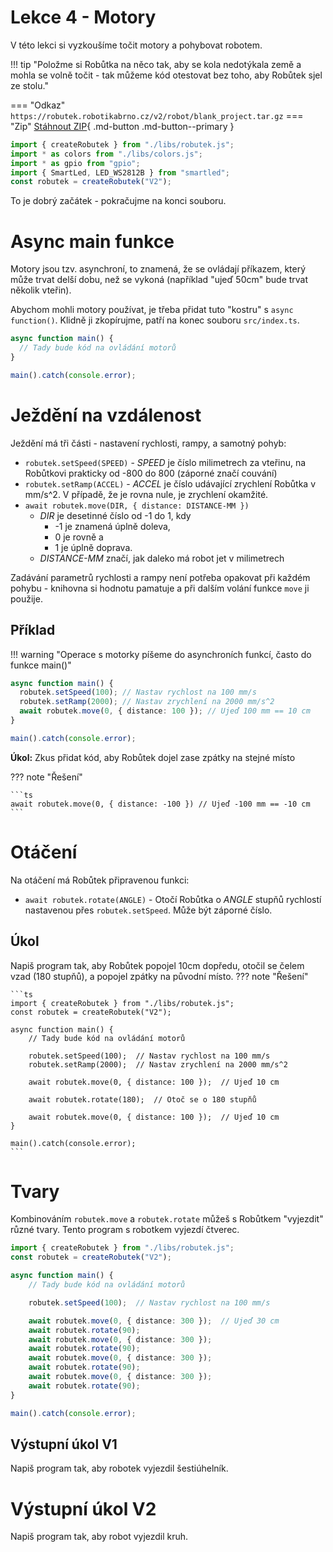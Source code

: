 # Lekce 4 - Motory

V této lekci si vyzkoušíme točit motory a pohybovat robotem.

!!! tip "Položme si Robůtka na něco tak, aby se kola nedotýkala země a mohla se volně točit - tak můžeme kód otestovat bez toho, aby Robůtek sjel ze stolu."

=== "Odkaz"
    ```
    https://robutek.robotikabrno.cz/v2/robot/blank_project.tar.gz
    ```
=== "Zip"
    [Stáhnout ZIP](../blank_project.zip){ .md-button .md-button--primary }

```typescript
import { createRobutek } from "./libs/robutek.js";
import * as colors from "./libs/colors.js";
import * as gpio from "gpio";
import { SmartLed, LED_WS2812B } from "smartled";
const robutek = createRobutek("V2");
```

To je dobrý začátek - pokračujme na konci souboru.

# Async main funkce

Motory jsou tzv. asynchroní, to znamená, že se ovládají příkazem, který může trvat delší dobu, než se vykoná
(například "ujeď 50cm" bude trvat několik vteřin).

Abychom mohli motory používat, je třeba přidat tuto "kostru" s `async function()`. Klidně ji zkopírujme, patří na konec souboru `src/index.ts`.

```typescript
async function main() {
  // Tady bude kód na ovládání motorů
}

main().catch(console.error);
```

# Ježdění na vzdálenost

Ježdění má tři části - nastavení rychlosti, rampy, a samotný pohyb:

<!-- TODO change speed limit, maybe tell kids its not a hard limit and that they can experiment -->

- `robutek.setSpeed(SPEED)` - _SPEED_ je číslo milimetrech za vteřinu, na Robůtkovi prakticky od -800 do 800 (záporné značí couvání)
- `robutek.setRamp(ACCEL)` - _ACCEL_ je číslo udávající zrychlení Robůtka v mm/s^2. V případě, že je rovna nule, je zrychlení okamžité.
- `await robutek.move(DIR, { distance: DISTANCE-MM })`
  - _DIR_ je desetinné číslo od -1 do 1, kdy
    - -1 je znamená úplně doleva,
    - 0 je rovně a
    - 1 je úplně doprava.
  - _DISTANCE-MM_ značí, jak daleko má robot jet v milimetrech

Zadávání parametrů rychlosti a rampy není potřeba opakovat při každém pohybu - knihovna si hodnotu pamatuje a při dalším volání funkce
`move` ji použije.

## Příklad

!!! warning "Operace s motorky píšeme do asynchroních funkcí, často do funkce main()"

```typescript
async function main() {
  robutek.setSpeed(100); // Nastav rychlost na 100 mm/s
  robutek.setRamp(2000); // Nastav zrychlení na 2000 mm/s^2
  await robutek.move(0, { distance: 100 }); // Ujeď 100 mm == 10 cm
}

main().catch(console.error);
```

**Úkol:** Zkus přidat kód, aby Robůtek dojel zase zpátky na stejné místo

??? note "Řešení"

    ```ts
    await robutek.move(0, { distance: -100 }) // Ujeď -100 mm == -10 cm
    ```

# Otáčení

Na otáčení má Robůtek připravenou funkci:

- `await robutek.rotate(ANGLE)` - Otočí Robůtka o _ANGLE_ stupňů rychlostí nastavenou přes `robutek.setSpeed`. Může být záporné číslo.

## Úkol

Napiš program tak, aby Robůtek popojel 10cm dopředu, otočil se čelem vzad (180 stupňů), a popojel zpátky na původní místo.
??? note "Řešení"

    ```ts
    import { createRobutek } from "./libs/robutek.js";
    const robutek = createRobutek("V2");

    async function main() {
        // Tady bude kód na ovládání motorů

        robutek.setSpeed(100);  // Nastav rychlost na 100 mm/s
        robutek.setRamp(2000);  // Nastav zrychlení na 2000 mm/s^2

        await robutek.move(0, { distance: 100 });  // Ujeď 10 cm

        await robutek.rotate(180);  // Otoč se o 180 stupňů

        await robutek.move(0, { distance: 100 });  // Ujeď 10 cm
    }

    main().catch(console.error);
    ```

# Tvary

Kombinováním `robutek.move` a `robutek.rotate` můžeš s Robůtkem "vyjezdit" různé tvary. Tento program s robotkem vyjezdí čtverec.

```ts
import { createRobutek } from "./libs/robutek.js";
const robutek = createRobutek("V2");

async function main() {
    // Tady bude kód na ovládání motorů

    robutek.setSpeed(100);  // Nastav rychlost na 100 mm/s

    await robutek.move(0, { distance: 300 });  // Ujeď 30 cm
    await robutek.rotate(90);
    await robutek.move(0, { distance: 300 });
    await robutek.rotate(90);
    await robutek.move(0, { distance: 300 });
    await robutek.rotate(90);
    await robutek.move(0, { distance: 300 });
    await robutek.rotate(90);
}

main().catch(console.error);
```

## Výstupní úkol V1

Napiš program tak, aby robotek vyjezdil šestiúhelník.

# Výstupní úkol V2

Napiš program tak, aby robot vyjezdil kruh.

